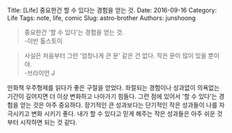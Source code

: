 Title: [Life] 중요한건 할 수 있다는 경험을 얻는 것.
Date: 2016-09-16
Category: Life
Tags: note, life, comic
Slug: astro-brother
Authors: junshoong

> 중요한건 '할 수 있다'는 경험을 얻는 것.  
> -이반 톨스토이

> 사실은 처음부터 그런 '엄청나게 큰 문' 같은 건 없다. 작은 문이 많이 있을 뿐이야.  
> -브라이언 J

만화책 우주형제를 읽다가 좋은 구절을 얻었다. 좌절되는 경험이나 성과없이 의욕없는 기간이 길어지면 더 이상 변화하고 나아가기 힘들다. 그런 점에 있어서 '할 수 있다'는 경험을 얻는 것은 아주 중요하다. 장기적인 큰 성과보다는 단기적인 작은 성과들이 나를 자극시키고 변화 시키기 좋다. 내가 할 수 있다고 믿게 해주는 작은 성과들은 아주 쉬운 것부터 시작하면 되는 것 같다.

